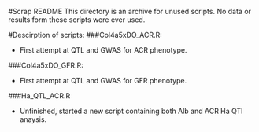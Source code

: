 #Scrap README
This directory is an archive for unused scripts. No data or results form these scripts were ever used.

#Descirption of scripts:
###Col4a5xDO_ACR.R: 
* First attempt at QTL and GWAS for ACR phenotype.

###Col4a5xDO_GFR.R: 
* First attempt at QTL and GWAS for GFR phenotype.

###Ha_QTL_ACR.R
* Unfinished, started a new script containing both Alb and ACR Ha QTl anaysis.
